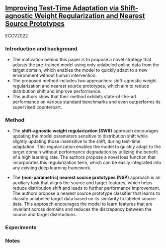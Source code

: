 ## [Improving Test-Time Adaptation via Shift-agnostic Weight Regularization and Nearest Source Prototypes](https://arxiv.org/abs/2207.11707)

ECCV2022

### Introduction and background
- The motivation behind this paper is to propose a novel strategy that adjusts the pre-trained model using only unlabeled online data from the target domain, which enables the model to quickly adapt to a new environment without human intervention. 
- The proposed method includes two approaches: shift-agnostic weight regularization and nearest source prototypes, which aim to reduce distribution shift and improve performance. 
- The authors show that their method exhibits state-of-the-art performance on various standard benchmarks and even outperforms its supervised counterpart.

### Method

- The **shift-agnostic weight regularization (SWR)** approach encourages updating the model parameters sensitive to distribution shift while slightly updating those insensitive to the shift, during test-time adaptation. This regularization enables the model to quickly adapt to the target domain without performance degradation by utilizing the benefit of a high learning rate. The authors propose a novel loss function that incorporates this regularization term, which can be easily integrated into any existing deep learning framework.

- The **(non-parametric) nearest source prototypes (NSP)** approach is an auxiliary task that aligns the source and target features, which helps reduce distribution shift and leads to further performance improvement. The authors propose a nearest source prototype classifier that learns to classify unlabeled target data based on its similarity to labeled source data. This approach encourages the model to learn features that are invariant across domains and reduces the discrepancy between the source and target distributions.

### Experiments

### Notes
